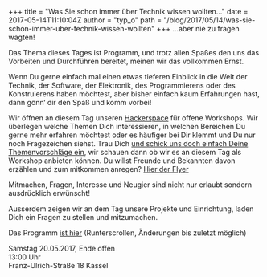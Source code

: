 +++
title = "Was Sie schon immer über Technik wissen wollten..."
date = 2017-05-14T11:10:04Z
author = "typ_o"
path = "/blog/2017/05/14/was-sie-schon-immer-uber-technik-wissen-wollten"
+++
…aber nie zu fragen wagten!

Das Thema dieses Tages ist Programm, und trotz allen Spaßes den uns das
Vorbeiten und Durchführen bereitet, meinen wir das vollkommen Ernst.

Wenn Du gerne einfach mal einen etwas tieferen Einblick in die Welt der
Technik, der Software, der Elektronik, des Programmierens oder des
Konstruierens haben möchtest, aber bisher einfach kaum Erfahrungen hast,
dann gönn‘ dir den Spaß und komm vorbei!

Wir öffnen an diesem Tag unseren
[Hackerspace](/faq/) für offene Workshops. Wir
überlegen welche Themen Dich interessieren, in welchen Bereichen Du
gerne mehr erfahren möchtest oder es häufiger bei Dir klemmt und Du nur
noch Fragezeichen siehst. Trau Dich [und schick uns doch einfach Deine
Themenvorschläge ein](/kontakt/), wir schauen dann
ob wir es an diesem Tag als Workshop anbieten können. Du willst Freunde
und Bekannten davon erzählen und zum mitkommen anregen? [Hier der
Flyer](https://flipdot.org/wiki/Was%20Sie%20schon%20immer%20%C3%BCber%20Technik%20wissen%20wollten...?action=AttachFile&do=view&target=FD_technikworkshop.pdf)

Mitmachen, Fragen, Interesse und Neugier sind nicht nur erlaubt sondern
ausdrücklich erwünscht!

Ausserdem zeigen wir an dem Tag unsere Projekte und Einrichtung, laden
Dich ein Fragen zu stellen und mitzumachen.

Das Programm [ist
hier](https://flipdot.org/wiki/Was%20Sie%20schon%20immer%20%25C3%25BCber%20Technik%20wissen%20wollten...)
(Runterscrollen, Änderungen bis zuletzt möglich)

Samstag 20.05.2017, Ende offen  
13:00 Uhr  
Franz-Ulrich-Straße 18 Kassel
